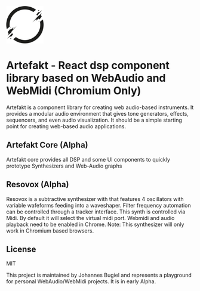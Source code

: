 <img src="./logo.svg" alt="artefakt logo" width="100">

# Artefakt - React dsp component library based on WebAudio and WebMidi (Chromium Only)

Artefakt is a component library for creating web audio-based instruments. It provides a modular audio environment that gives tone generators, effects, sequencers, and even audio visualization. It should be a simple starting point for creating web-based audio applications.

## Artefakt Core (Alpha)

Artefakt core provides all DSP and some UI components to quickly prototype Synthesizers and Web-Audio graphs

## Resovox (Alpha)

Resovox is a subtractive synthesizer with that features 4 oscillators with variable wafeforms feeding into a waveshaper. Filter frequency automation can be controlled through a tracker interface. This synth is controlled via Midi. By default it will select the virtual midi port. Webmidi and audio playback need to be enabled in Chrome. Note: This synthesizer will only work in Chromium based browsers.

## License

MIT

This project is maintained by Johannes Bugiel and represents a playground for personal WebAudio/WebMidi projects. It is in early Alpha.
